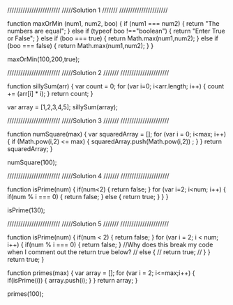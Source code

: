 ////////////////////////
/////Solution 1 ///////
//////////////////////

function maxOrMin (num1, num2, boo) {
    if (num1 === num2) {
		return "The numbers are equal";
	}
	else if (typeof boo !=="boolean") {
		return "Enter True or False";
	}
	else if (boo === true) {
			return Math.max(num1,num2);
	}
	else if (boo === false) {
		return Math.max(num1,num2);
	}
}

maxOrMin(100,200,true);

////////////////////////
/////Solution 2 ///////
//////////////////////

function sillySum(arr) {
    var count = 0;
	for (var i=0; i<arr.length; i++) {
		 count += (arr[i] * i);
	}
    return count;
}

var array = [1,2,3,4,5];
sillySum(array);

////////////////////////
/////Solution 3 ///////
//////////////////////

function numSquare(max) {
    var squaredArray = [];
    for (var i = 0; i<max; i++) {
         if (Math.pow(i,2) <= max) { 
         squaredArray.push(Math.pow(i,2)) ;
         }
    }
    return squaredArray;
}


numSquare(100);

////////////////////////
/////Solution 4 ///////
//////////////////////

function isPrime(num) {
	if(num<2) {
    	return false;
    }
        for (var i=2; i<num; i++) {
            if(num % i === 0) {
            	return false;
            }
            else {
                return true;
            }
        }
}

isPrime(130);

////////////////////////
/////Solution 5 ///////
//////////////////////


function isPrime(num) {
    if(num < 2) {
    	return false;
    }
        for (var i = 2; i < num; i++) {
            if(num % i === 0) {
            	return false;
            }
            //Why does this break my code when I comment out the return true below?
            // else {
            //     return true;
            // }
        }
        return true;
}

function primes(max) {
    var array = [];
    for (var i = 2; i<=max;i++) {
        if(isPrime(i)) {
            array.push(i);
        }
    }
    return array;
}

primes(100);